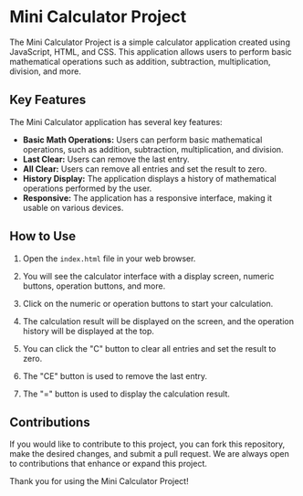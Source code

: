 # Mini Calculator Project

The Mini Calculator Project is a simple calculator application created using JavaScript, HTML, and CSS. This application allows users to perform basic mathematical operations such as addition, subtraction, multiplication, division, and more.

## Key Features

The Mini Calculator application has several key features:

- **Basic Math Operations:** Users can perform basic mathematical operations, such as addition, subtraction, multiplication, and division.
- **Last Clear:** Users can remove the last entry.
- **All Clear:** Users can remove all entries and set the result to zero.
- **History Display:** The application displays a history of mathematical operations performed by the user.
- **Responsive:** The application has a responsive interface, making it usable on various devices.

## How to Use

1. Open the `index.html` file in your web browser.

2. You will see the calculator interface with a display screen, numeric buttons, operation buttons, and more.

3. Click on the numeric or operation buttons to start your calculation.

4. The calculation result will be displayed on the screen, and the operation history will be displayed at the top.

5. You can click the "C" button to clear all entries and set the result to zero.

6. The "CE" button is used to remove the last entry.

7. The "=" button is used to display the calculation result.

## Contributions

If you would like to contribute to this project, you can fork this repository, make the desired changes, and submit a pull request. We are always open to contributions that enhance or expand this project.

Thank you for using the Mini Calculator Project!


